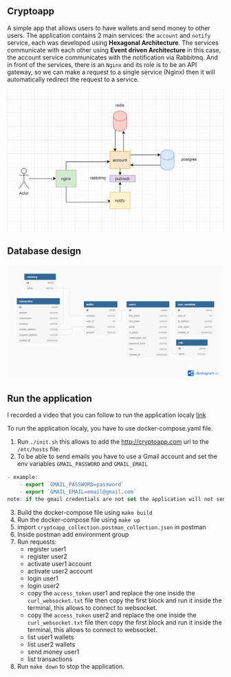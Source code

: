 ## Cryptoapp

A simple app that allows users to have wallets and send money to other users.
The application contains 2 main services: the `account` and `notify` service, each was developed using **Hexagonal Architecture**. The services communicate with each other using **Event driven Architecture** in this case, the account service communicates with the notification via Rabbitmq.
And in front of the services, there is an `Nginx` and its role is to be an API gateway, so we can make a request to a single service (Nginx) then it will automatically redirect the request to a service.

![architecture](https://raw.githubusercontent.com/idirall22/crypto_app/main/cryptoapp.png)

## Database design
![database](https://raw.githubusercontent.com/idirall22/crypto_app/main/crypto.png)

## Run the application
I recorded a video that you can follow to run the application localy [link](https://youtu.be/8NNINTOq8GE)

To run the application localy, you have to use docker-compose.yaml file.
1. Run `./init.sh` this allows to add the http://cryptoapp.com url to the `/etc/hosts` file.
2. To be able to send emails you have to use a Gmail account and set the env variables
`GMAIL_PASSWORD` and `GMAIL_EMAIL`
```js
- example:
    - export `GMAIL_PASSWORD=password`
    - export `GMAIL_EMAIL=email@gmail.com`
note: if the gmail credentials are not set the application will not sent emails
```
3. Build the docker-compose file using `make build`
4. Run the docker-compose file using `make up`
5. import `cryptoapp_collection.postman_collection.json` in postman
6. Inside postman add environment group
7. Run requests:
    * register user1
    * register user2
    * activate user1 account
    * activate user2 account
    * login user1
    * login user2
    * copy the `access_token` user1 and replace the one inside the `curl_websocket.txt` file then copy the first block and run it inside the terminal, this allows to connect to websocket.
    * copy the `access_token` user2 and replace the one inside the `curl_websocket.txt` file then copy the first block and run it inside the terminal, this allows to connect to websocket.
    * list user1 wallets
    * list user2 wallets
    * send money user1
    * list transactions
8. Run `make down` to stop the application.
